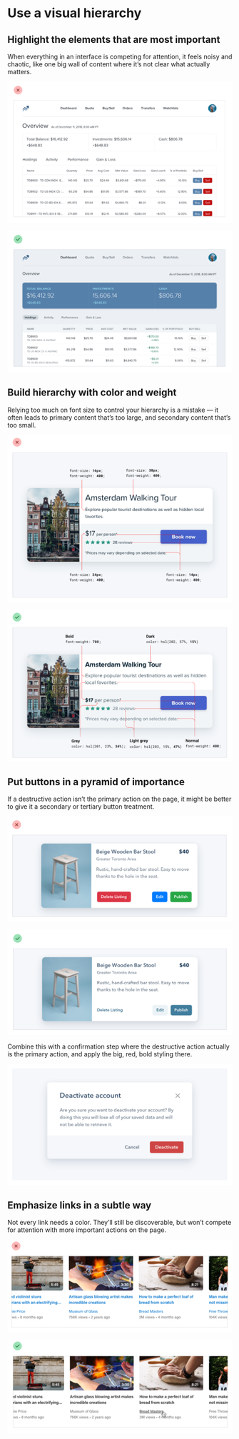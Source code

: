 # Use a visual hierarchy

## Highlight the elements that are most important

When everything in an interface is competing for attention, it feels noisy and chaotic, like one big wall of content where it’s not clear what actually matters.

![](../.gitbook/assets/highlight-no.png)

![](../.gitbook/assets/highlight-yes.png)

## Build hierarchy with color and weight

Relying too much on font size to control your hierarchy is a mistake — it often leads to primary content that’s too large, and secondary content that’s too small.

![](../.gitbook/assets/hierarchy-bad.png)

![](../.gitbook/assets/hierarchy-good.png)

## Put buttons in a pyramid of importance

If a destructive action isn’t the primary action on the page, it might be better to give it a secondary or tertiary button treatment.

![](../.gitbook/assets/button-pyramid-bad.png)

![](../.gitbook/assets/button-pyramid-good1.png)

Combine this with a confirmation step where the destructive action actually is the primary action, and apply the big, red, bold styling there.

![](../.gitbook/assets/button-pyramid-good2.png)

## Emphasize links in a subtle way

Not every link needs a color. They’ll still be discoverable, but won’t compete for attention with more important actions on the page.

![](../.gitbook/assets/emphasize-links-bad.png)

![](../.gitbook/assets/emphasize-links-good.png)
